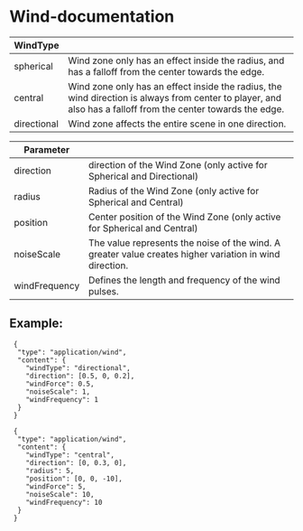 # Wind-documentation

| WindType  |  |
| ------------- | ------------- |
|spherical  | Wind zone only has an effect inside the radius, and has a falloff from the center towards the edge.  |
|central  | Wind zone only has an effect inside the radius, the wind direction is always from center to player, and also has a falloff from the center towards the edge.  |
|directional  | Wind zone affects the entire scene in one direction.  |

| Parameter  |  |
| ------------- | ------------- |
|direction  | direction of the Wind Zone (only active for Spherical and Directional)  |
|radius  | Radius of the Wind Zone (only active for Spherical and Central)  |
|position  | Center position of the Wind Zone (only active for Spherical and Central)  |
|noiseScale  | The value represents the noise of the wind. A greater value creates higher variation in wind direction.  |
|windFrequency  | Defines the length and frequency of the wind pulses.  |

## Example:


     {
      "type": "application/wind",
      "content": {
        "windType": "directional",
        "direction": [0.5, 0, 0.2],
        "windForce": 0.5,
        "noiseScale": 1,
        "windFrequency": 1
      }
     }
      
     {
      "type": "application/wind",      
      "content": {      
        "windType": "central",        
        "direction": [0, 0.3, 0],        
        "radius": 5,        
        "position": [0, 0, -10],       
        "windForce": 5,      
        "noiseScale": 10,      
        "windFrequency": 10  
      }
     }
      

